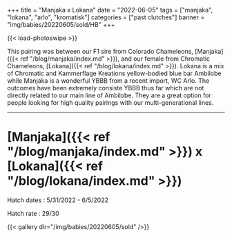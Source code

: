 +++
title = "Manjaka x Lokana"
date = "2022-06-05"
tags = ["manjaka", "lokana", "arlo", "kromatisk"]
categories = ["past clutches"]
banner = "img/babies/20220605/sold/HB"
+++

{{< load-photoswipe >}}

This pairing was between our F1 sire from Colorado Chameleons, [Manjaka]({{< ref "/blog/manjaka/index.md" >}}), and our female from Chromatic Chameleons, [Lokana]({{< ref "/blog/lokana/index.md" >}}). Lokana is a mix of Chromatic and Kammerflage Kreations yellow-bodied blue bar Ambilobe while Manjaka is a wonderful YBBB from a recent import, WC Arlo. The outcomes have been extremely consiste YBBB thus far which are not directly related to our main line of Ambilobe. They are a great option for people looking for high quality pairings with our multi-generational lines.

---

# [Manjaka]({{< ref "/blog/manjaka/index.md" >}}) x [Lokana]({{< ref "/blog/lokana/index.md" >}})

Hatch dates
: 5/31/2022 - 6/5/2022

Hatch rate
: 29/30

{{< gallery dir="/img/babies/20220605/sold" />}}

